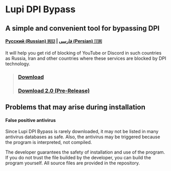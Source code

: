 # Lupi DPI Bypass
## A simple and convenient tool for bypassing DPI
#### [Русский (Russian) 🇷🇺](https://github.com/0netervezer0/Lupi-DPI-Bypass/blob/main/README_ru.md)  |  [فارسی (Persian) 🇮🇷](https://github.com/0netervezer0/Lupi-DPI-Bypass/blob/main/README_fa.md)
It will help you get rid of blocking of YouTube or Discord in such countries as Russia, Iran and other countries where these services are blocked by DPI technology.
> ### [Download](https://github.com/0netervezer0/Lupi-DPI-Bypass/releases/tag/1.4.1)
> ### [Download 2.0 (Pre-Release)](https://github.com/0netervezer0/Lupi-DPI-Bypass/releases/tag/2.0.2-(ENG))
## Problems that may arise during installation
#### False positive antivirus
Since Lupi DPI Bypass is rarely downloaded, it may not be listed in many antivirus databases as safe. Also, the antivirus may be triggered because the program is interpreted, not compiled.

The developer guarantees the safety of installation and use of the program. If you do not trust the file builded by the developer, you can build the program yourself. All source files are provided in the repository.
